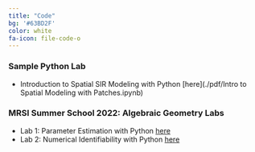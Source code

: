 ```yaml
---
title: "Code"
bg: '#63BD2F'
color: white
fa-icon: file-code-o 
---
```

<!-- fa-icon can be set to any from http://fortawesome.github.io/Font-Awesome/icons/ -->

### Sample Python Lab
* Introduction to Spatial SIR Modeling with Python [here](./pdf/Intro to Spatial Modeling with Patches.ipynb)

### MRSI Summer School 2022: Algebraic Geometry Labs
* Lab 1: Parameter Estimation with Python [here](./pdf/JupyterLab_MSRI2022_with_NO_answers.ipynb)
* Lab 2: Numerical Identifiability with Python [here](./pdf/JupyterLab_MSRI2022B_with_NO_answers.ipynb)

